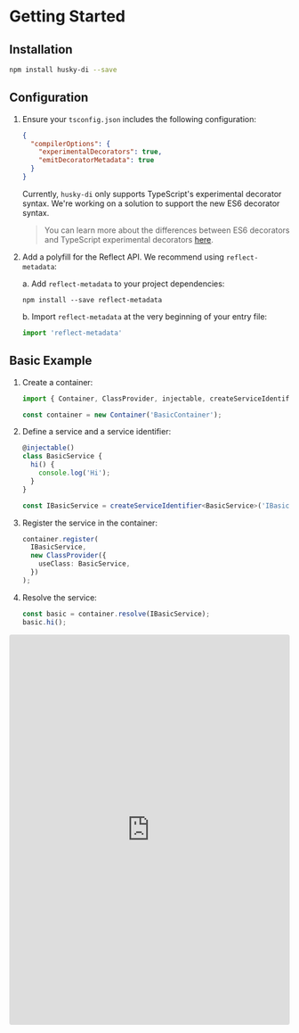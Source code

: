 # Getting Started

## Installation

```bash
npm install husky-di --save
```

## Configuration

1. Ensure your `tsconfig.json` includes the following configuration:

   ```json
   {
     "compilerOptions": {
       "experimentalDecorators": true,
       "emitDecoratorMetadata": true
     }
   }
   ```

   Currently, `husky-di` only supports TypeScript's experimental decorator syntax. We're working on a solution to support the new ES6 decorator syntax.

   > You can learn more about the differences between ES6 decorators and TypeScript experimental decorators [here](https://www.typescriptlang.org/docs/handbook/release-notes/typescript-5-0.html#differences-with-experimental-legacy-decorators).

2. Add a polyfill for the Reflect API. We recommend using `reflect-metadata`:

   a. Add `reflect-metadata` to your project dependencies:

   ```shell
   npm install --save reflect-metadata
   ```

   b. Import `reflect-metadata` at the very beginning of your entry file:

   ```typescript
   import 'reflect-metadata'
   ```

## Basic Example

1. Create a container:

   ```typescript
   import { Container, ClassProvider, injectable, createServiceIdentifier } from 'husky-di';

   const container = new Container('BasicContainer');
   ```

2. Define a service and a service identifier:

   ```typescript
   @injectable()
   class BasicService {
     hi() {
       console.log('Hi');
     }
   }

   const IBasicService = createServiceIdentifier<BasicService>('IBasicService');
   ```

3. Register the service in the container:

   ```typescript
   container.register(
     IBasicService,
     new ClassProvider({
       useClass: BasicService,
     })
   );
   ```

4. Resolve the service:

   ```typescript
   const basic = container.resolve(IBasicService);
   basic.hi();
   ```

<iframe src="https://stackblitz.com/edit/typescript-g42uit?devToolsHeight=33&embed=1&file=index.ts&hideNavigation=1"
     style="width:100%; height: 700px; border:0; border-radius: 4px; overflow:hidden;"
     title="Basic Example"
     allow="accelerometer; ambient-light-sensor; camera; encrypted-media; geolocation; gyroscope; hid; microphone; midi; payment; usb; vr; xr-spatial-tracking"
     sandbox="allow-forms allow-modals allow-popups allow-presentation allow-same-origin allow-scripts"
   ></iframe>
